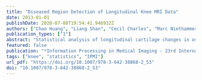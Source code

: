 ```yaml
---
title: "Diseased Region Detection of Longitudinal Knee MRI Data"
date: 2013-01-01
publishDate: 2020-07-08T19:54:41.946932Z
authors: ["Chao Huang", "Liang Shan", "Cecil Charles", "Marc Niethammer", "Hongtu Zhu"]
publication_types: ["1"]
abstract: "Statistical analysis of longitudinal cartilage changes in osteoarthritis (OA) is of great importance and still a challenge in knee MRI data analysis. A major challenge is to establish a reliable correspondence across subjects within the same latent subpopulations. We develop a novel Gaussian hidden Markov model (GHMM) to establish spatial correspondence of cartilage thinning across both time and subjects within the same latent subpopulations and make statistical inference on the detection of diseased regions in each OA patient. A hidden Markov random filed (HMRF) is proposed to extract such latent subpopulation structure. The EM algorithm and pseudolikelihood method are both considered in making statistical inference. The proposed model can effectively detect diseased regions and present a localized analysis of longitudinal cartilage thickness within each latent subpopulation. Simulation studies and diseased regions detection of 2D thickness map extracted from full 3D longitudinal knee MRI Data for Pfizer Longitudinal Dataset are performed, which shows that our proposed model outperforms standard voxel-based analysis."
featured: false
publication: "*Information Processing in Medical Imaging - 23rd International Conference, IPMI 2013, Asilomar, CA, USA, June 28-July 3, 2013. Proceedings*"
tags: ["knee", "statistics", "IPMI"]
url_pdf: "https://doi.org/10.1007/978-3-642-38868-2_53"
doi: "10.1007/978-3-642-38868-2_53"
---
```


